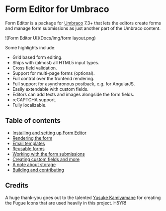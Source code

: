 # Form Editor for Umbraco

Form Editor is a package for [Umbraco](http://umbraco.com/) 7.3+ that lets the editors create forms and manage form submissions as just another part of the Umbraco content.

![Form Editor UI](Docs/img/form layout.png)

Some highlights include:
* Grid based form editing.
* Ships with (almost) all HTML5 input types.
* Cross field validation.
* Support for multi-page forms (optional).
* Full control over the frontend rendering.
* Full support for asynchronous postback, e.g. for AngularJS.
* Easily extendable with custom fields.
* Editors can add texts and images alongside the form fields.
* reCAPTCHA support.
* Fully localizable.

## Table of contents
* [Installing and setting up Form Editor](Docs/install.md)
* [Rendering the form](Docs/render.md)
* [Email templates](Docs/emails.md)
* [Reusable forms](Docs/reuse.md)
* [Working with the form submissions](Docs/submissions.md)
* [Creating custom fields and more](Docs/extend.md)
* [A note about storage](Docs/storage.md)
* [Building and contributing](Docs/build.md)

## Credits
A huge thank-you goes out to the talented [Yusuke Kamiyamane](http://p.yusukekamiyamane.com/) for creating the Fugue Icons that are used heavily in this project. H5YR!
